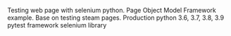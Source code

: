 Testing web page with selenium python.
Page Object Model Framework example.
Base on testing steam pages. 
Production
python 3.6, 3.7, 3.8, 3.9
pytest framework
selenium library
